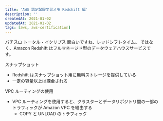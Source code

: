```yaml
---
title: 'AWS 認定試験学習メモ Redshift 編'
description: ''
createdAt: 2021-01-02
updatedAt: 2021-01-02
tags: [aws, aws-certification]
---
```


パチスロ トータル・イクリプス 面白いですね、レッドシフトタイム。
ではなく、Amazon Redshift はフルマネージド型のデータウェアハウスサービスです。

スナップショット

- Redshift はスナップショット用に無料ストレージを提供している
- 一定の容量以上は課金される

VPC ルーティングの使用

- VPC ルーティングを使用すると、クラスターとデータリポジトリ間の一部のトラフィックが Amazon VPC を経由する
  - COPY と UNLOAD のトラフィック
